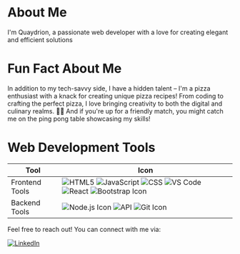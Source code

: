 # About Me

I'm Quaydrion, a passionate web developer with a love for creating elegant and efficient solutions

# Fun Fact About Me

In addition to my tech-savvy side, I have a hidden talent – I'm a pizza enthusiast with a knack for creating unique pizza recipes! From coding to crafting the perfect pizza, I love bringing creativity to both the digital and culinary realms. 🍕✨ And if you're up for a friendly match, you might catch me on the ping pong table showcasing my skills!


# Web Development Tools

| Tool                                  | Icon                                                                                   |
|---------------------------------------|----------------------------------------------------------------------------------------|
|Frontend Tools                        | ![HTML5](https://img.icons8.com/color/48/000000/html-5.png) ![JavaScript](https://img.icons8.com/color/48/000000/javascript.png) ![CSS](https://img.icons8.com/color/48/000000/css3.png) ![VS Code](https://img.icons8.com/color/48/000000/visual-studio-code-2019.png) ![React](https://img.icons8.com/color/48/000000/react-native.png) ![Bootstrap Icon](https://img.icons8.com/color/48/000000/bootstrap.png)       
| Backend Tools                                 | ![Node.js Icon](https://img.icons8.com/color/48/000000/nodejs.png)  ![API](https://img.icons8.com/color/48/000000/api-settings.png)  ![Git Icon](https://img.icons8.com/color/48/000000/git.png)                        |

Feel free to reach out! You can connect with me via:

 [![LinkedIn](https://img.shields.io/badge/LinkedIn-quaydrionb-blue?style=flat&logo=linkedin)](https://www.linkedin.com/in/quaydrionb)




